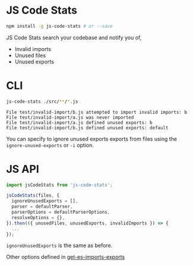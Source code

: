 # JS Code Stats

```bash
npm install -g js-code-stats # or --save
```

JS Code Stats search your codebase and notify you of,

* Invalid imports
* Unused files
* Unused exports

# CLI

```bash
js-code-stats ./src/**/*.js
```

```
File test/invalid-import/b.js attempted to import invalid imports: b
File test/invalid-import/a.js was never imported
File test/invalid-import/a.js defined unused exports: b
File test/invalid-import/b.js defined unused exports: default
```

You can specify to ignore unused exports exports from files using the `ignore-unused-exports` or `-i` option.

# JS API

```js
import jsCodeStats from 'js-code-stats';

jsCodeStats(files, {
  ignoreUnusedExports = [],
  parser = defaultParser,
  parserOptions = defaultParserOptions,
  resolveOptions = {},
}).then(({ unusedFiles, unusedExports, invalidImports }) => {
  ...
});
```

`ignoreUnusedExports` is the same as before.

Other options defined in [get-es-imports-exports](https://github.com/jacobp100/get-es-imports-exports)

